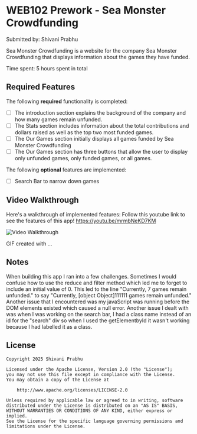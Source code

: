 # WEB102 Prework - Sea Monster Crowdfunding

Submitted by: Shivani Prabhu

Sea Monster Crowdfunding is a website for the company Sea Monster Crowdfunding that displays information about the games they have funded.

Time spent: 5 hours spent in total

## Required Features

The following **required** functionality is completed:

* [ ] The introduction section explains the background of the company and how many games remain unfunded.
* [ ] The Stats section includes information about the total contributions and dollars raised as well as the top two most funded games.
* [ ] The Our Games section initially displays all games funded by Sea Monster Crowdfunding
* [ ] The Our Games section has three buttons that allow the user to display only unfunded games, only funded games, or all games.

The following **optional** features are implemented:

* [ ] Search Bar to narrow down games

## Video Walkthrough

Here's a walkthrough of implemented features:
Follow this youtube link to see the features of this app!
https://youtu.be/mrmbNeKD7KM

<img src='http://i.imgur.com/link/to/your/gif/file.gif' title='Video Walkthrough' width='' alt='Video Walkthrough' />

<!-- Replace this with whatever GIF tool you used! -->
GIF created with ...  
<!-- Recommended tools:
[Kap](https://getkap.co/) for macOS
[ScreenToGif](https://www.screentogif.com/) for Windows
[peek](https://github.com/phw/peek) for Linux. -->

## Notes
When building this app I ran into a few challenges. Sometimes I would confuse how to use the reduce and filter method which led me to forget to include an initial value of 0. This led to the line "Currently, 7 games remain unfunded." to say "Currently, [object Object]111111 games remain unfunded." Another issue that I encountered was my javaScript was running before the DOM elements existed which caused a null error. Another issue I dealt with was when I was working on the search bar, I had a class name instead of an id for the "search" div so when I used the getElementbyId it wasn't working because I had labelled it as a class. 
## License

    Copyright 2025 Shivani Prabhu

    Licensed under the Apache License, Version 2.0 (the "License");
    you may not use this file except in compliance with the License.
    You may obtain a copy of the License at

        http://www.apache.org/licenses/LICENSE-2.0

    Unless required by applicable law or agreed to in writing, software
    distributed under the License is distributed on an "AS IS" BASIS,
    WITHOUT WARRANTIES OR CONDITIONS OF ANY KIND, either express or implied.
    See the License for the specific language governing permissions and
    limitations under the License.
